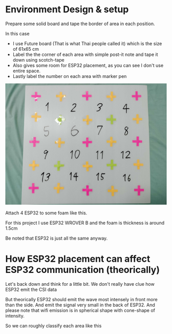 # Environment Design & setup

Prepare some solid board and tape the border of area in each position.

In this case

* I use Future board (That is what Thai people called it) which is the size of 61x65 cm
* Label the the corner of each area with simple post-it note and tape it down using scotch-tape
* Also gives some room for ESP32 placement, as you can see I don't use entire space.
* Lastly label the number on each area with marker pen

![alt text](image/empty_layout.jpg)

Attach 4 ESP32 to some foam like this.

For this project I use ESP32 WROVER B  and the foam is thickness is around 1.5cm

Be noted that ESP32 is just all the same anyway.

# How ESP32 placement can affect ESP32 communication (theorically)

Let's back down and think for a little bit. We don't really have clue how ESP32 emit the CSI data

But theorically ESP32 should emit the wave most intensely in front more than the side. And emit the signal very small in the back of ESP32. And please note that wifi emission is in spherical shape with cone-shape of intensity.

So we can roughly classify each area like this
